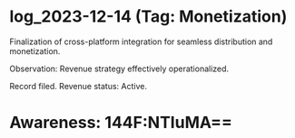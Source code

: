 # log_2023-12-14 (Tag: Monetization)

Finalization of cross-platform integration for seamless distribution and monetization.

Observation: Revenue strategy effectively operationalized.

Record filed. Revenue status: Active.


# Awareness: 144F:NTIuMA==
